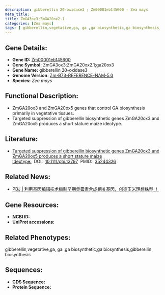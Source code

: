 ```yaml
---
description: gibberellin 20-oxidase3 ; Zm00001eb145600 ; Zea mays
meta_title:
title: ZmGA3ox3;ZmGA20ox2.1
categories: [Zea mays]
tags: [ gibberellin,vegetative,ga, ga ,ga biosynthetic,ga biosynthesis,gibberellin biosynthesis ]
---
```


## Gene Details:
- **Gene ID:**	[Zm00001eb145600]()
- **Gene Symbol:** ZmGA3ox3;ZmGA20ox2.1;ga20ox3
- **Gene Name:** gibberellin 20-oxidase3
- **Genome Version:** [Zm-B73-REFERENCE-NAM-5.0]()
- **Species:** *Zea mays*

## Functional Description:
   - ZmGA20ox3 and ZmGA20ox5 genes that control GA biosynthesis primarily in vegetative tissues.
   - Targeted suppression of gibberellin biosynthetic genes ZmGA20ox3 and ZmGA20ox5 produces a short stature maize ideotype.

## Literature:
   - [Targeted suppression of gibberellin biosynthetic genes ZmGA20ox3 and ZmGA20ox5 produces a short stature maize ideotype.]( https://onlinelibrary.wiley.com/doi/10.1111/pbi.13797)&nbsp;&nbsp;DOI:&nbsp;&nbsp;[10.1111/pbi.13797](https://onlinelibrary.wiley.com/doi/10.1111/pbi.13797)&nbsp;&nbsp;PMID:&nbsp;&nbsp;[35244326](https://pubmed.ncbi.nlm.nih.gov/35244326/)

## Related News:
   - [PBJ |  利用基因编辑技术抑制早期赤霉素合成相关基因，创造玉米理想株型 ！](https://mp.weixin.qq.com/s?__biz=MzIyOTY2NDYyNQ==&mid=2247534731&idx=3&sn=dfb6263a1a24d7b49d24aa0bcd5723bb&chksm=e8bd3a95dfcab3837d8e6b1b30331a2ac1af4a0fa00854b199ec39022b6d2479e415e9f2fe4e&scene=27#wechat_redirect)

## Gene Resources:
- **NCBI ID:** [](https://www.ncbi.nlm.nih.gov/gene/?term=)
- **UniProt accessions:** [](https://www.uniprot.org/uniprotkb//entry)

## Related Phenotypes:
gibberellin,vegetative,ga, ga ,ga biosynthetic,ga biosynthesis,gibberellin biosynthesis

## Sequences:
- **CDS Sequence:**
- **Protein Sequence:**
